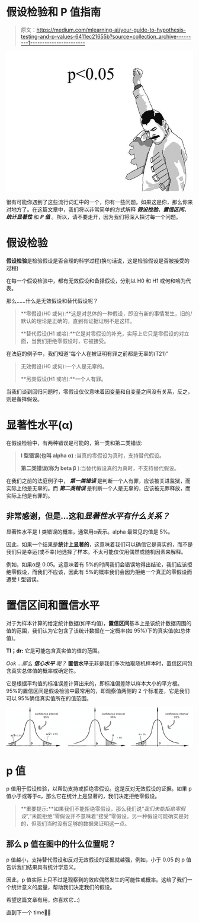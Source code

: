 # 假设检验和 P 值指南

> 原文：<https://medium.com/mlearning-ai/your-guide-to-hypothesis-testing-and-p-values-6411ec21655b?source=collection_archive---------1----------------------->

![](img/49ab828f66f869a390224d783fc5ceb7.png)

很有可能你遇到了这些流行词汇中的一个，你有一些问题。如果这是你，那么你来对地方了。在这篇文章中，我们将以非常简单的方式解释 ***假设检验、置信区间、统计显著性*** 和 ***P 值*** 。所以，请不要走开，因为我们将深入探讨每一个问题。

# 假设检验

**假设检验**是检验假设是否合理的科学过程(换句话说，这是检验假设是否被接受的过程)

在每一个假设检验中，都有无效假设和备择假设，分别以 H0 和 H1 或何和哈为代表。

那么……什么是无效假设和替代假设呢？

> **零假设(H0 或何):**这是对总体的一种假设，即没有新的事情发生，旧的/默认的理论是正确的，直到有证据证明不是这样。
> 
> **替代假设(H1 或哈):**它是对零假设的补充，实际上它只是零假设的对立面，当我们拒绝零假设时，它被接受。

在法庭的例子中，我们知道“每个人在被证明有罪之前都是无辜的(T21)”

> 无效假设(H0 或何):一个人是无辜的。
> 
> **另类假设(H1 或哈):**一个人有罪。

当我们谈到回归问题时，零假设仅仅意味着因变量和自变量之间没有关系，反之，则是备择假设。

# 显著性水平(α)

在假设检验中，有两种错误是可能的，第一类和第二类错误:

> **I 型错误(也叫 alpha α)** :当真的零假设为真时，支持替代假设。
> 
> **第二类错误(称为 beta β** ):当替代假设真的为真时，不支持替代假设。

在我们之前的法庭例子中， ***第一类错误*** 是判断一个人有罪，应该被关进监狱，而实际上他是无辜的。而 ***第二类错误*** 是判断一个人是无辜的，应该被无罪释放，而实际上他是有罪的。

## 非常感谢，但是…这和*显著性水平有什么关系？*

显著性水平是 I 类错误的概率，通常用α表示。alpha 最常见的值是 5%。

因此，如果一个结果是**统计上显著的**，这意味着我们可以确信它是真实的，而不是我们只是幸运(或不幸)地选择了样本。不太可能仅仅用偶然或随机因素来解释。

例如，如果α是 0.05。这意味着有 5%的时间我们会错误地得出结论，我们应该拒绝零假设，而我们不应该，因此有 5%的概率我们会因为拒绝一个真正的零假设而遭受 I 型错误。

# 置信区间和置信水平

对于为样本计算的给定统计数据(如平均值)，**置信区间**基本上是该统计数据周围的值的范围，我们认为它包含了该统计数据在一定概率(如 95%)下的真实值(如总体值)。

**Tl；dr:** 它是可能包含真实值的值的范围。

*Ook …那么* ***信心水平*** *呢？* **置信水平**无非是我们多次抽取随机样本时，置信区间包含真实总体值的概率或确定性。

它是根据平均值的标准误差计算出来的，即标准偏差除以样本大小的平方根。95%的置信区间是假设检验中最常用的，即观察值两侧的 2 个标准差，它是我们可以 95%确信真实值所在的值范围。

![](img/f66ebc6bba260a494247b8039a76a071.png)

# p 值

p 值用于假设检验，以帮助支持或拒绝零假设。这是反对无效假设的证据。如果 p 值小于或等于α，那么它在统计上是显著的，我们决定拒绝零假设。

> **重要提示:**如果我们不能拒绝零假设，那么我们说“*我们未能拒绝零假设*”,“未能拒绝”零假设并不意味着“接受”零假设。另一种假设可能确实是对的，但我们当时没有足够的数据来证明这一点。

## 那么 p 值在图中的什么位置呢？

p 值越小，支持替代假设和反对无效假设的证据就越强，例如，小于 0.05 的 p 值告诉我们结果具有统计学意义。

因此，p 值实际上只不过是观察到的效应偶然发生的可能性或概率。这给了我们一个统计意义的度量，帮助我们决定我们的假设。

希望这篇文章有用，你喜欢它..:)

直到下一个 time✌🏻